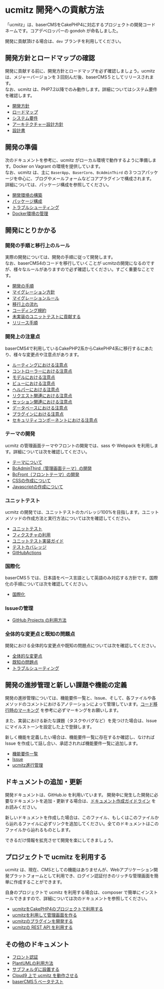 # ucmitz 開発への貢献方法

「ucmitz」は、baserCMSをCakePHP4に対応するプロジェクトの開発コードネームです。コアデベロッパーの gondoh が命名しました。  

開発に貢献頂ける場合は、`dev` ブランチを利用してください。

## 開発方針とロードマップの確認

開発に貢献する前に、開発方針とロードマップを必ず確認しましょう。ucmitz は、メジャーバージョンを３回刻んだ後、baserCMS５としてリリースされます。  
なお、ucmitz は、PHP7.2以降でのみ動作します。詳細についてはシステム要件を確認します。
- [開発方針](https://docs.google.com/document/d/1QAmScc65CwMyn8QuwWKE9q_8HnSKcW9oefI9RrHoUYY/edit)
- [ロードマップ](https://docs.google.com/spreadsheets/d/1TZ71-O_9KiQM9xAB_a_jnSFVrH2dsyKowMLkyGLcI9g/edit#gid=2131306554)
- [システム要件](./basic/system)
- [アーキテクチャー設計方針](./basic/architecture_design_policy)
- [設計書](./specification/index)

## 開発の準備

次のドキュメントを参考に、ucmitz がローカル環境で動作するように準備します。Docker on Vagrant の環境を提供しています。  
なお、ucmitz は、主に `BaserApp`、`BaserCore`、`BcAdminThird` の３つコアパッケージを中心に、ブログやメールフォームなどコアプラグインで構成されます。
詳細については、パッケージ構成を参照してください。

- [開発環境の構築](./preparation/environment)
- [パッケージ構成](./basic/package)
- [トラブルシューティング](./etc/troubleshooting)
- [Docker環境の管理](./etc/docker)

## 開発にとりかかる
### 開発の手順と移行上のルール

実際の開発については、開発の手順に従って開発します。  
なお、baserCMS4のコードを移行していくことが ucmitzの開発になるのですが、様々なルールがありますので必ず確認してください。すごく重要なことです。
- [開発の手順](./regulation/procedure)
- [マイグレーション方針](./regulation/migration_policy)
- [マイグレーションルール](./regulation/migration_rule)
- [移行上の流れ](./development/migration/migration_flow)
- [コーディング規約](./regulation/coding_rule)
- [未実装のユニットテストに貢献する](./test/unimplemented_unittest)
- [リリース手順](./regulation/release)

### 開発上の注意点
baserCMS4で利用しているCakePHP2系からCakePHP4系に移行するにあたり、様々な変更点や注意点があります。

- [ルーティングにおける注意点](./development/migration/routing)
- [コントローラーにおける注意点](./development/migration/controller)
- [モデルにおける注意点](./development/migration/model)
- [ビューにおける注意点](./development/migration/view)
- [ヘルパーにおける注意点](./development/migration/helper)
- [リクエスト関連における注意点](./development/migration/request)
- [セッション関連における注意点](./development/migration/session)
- [データベースにおける注意点](./development/migration/database)
- [プラグインにおける注意点](./development/migration/database)
- [セキュリティコンポーネントにおける注意点](./development/migration/security)

### テーマの開発
ucmitz の管理画面テーマやフロントの開発では、sass や Webpack を利用します。詳細については次を確認してください。

- [テーマについて](./development/frontend/theme)
- [BcAdminThird（管理画面テーマ）の開発](./development/frontend/bc-admin-third)
- [BcFront（フロントテーマ）の開発](./development/frontend/bc-front)
- [CSSの作成について](./development/frontend/css)
- [Javascriptの作成について](./development/frontend/javascript)

### ユニットテスト
ucmitz の開発では、ユニットテストのカバレッジ100%を目指します。ユニットメソッドの作成方法と実行方法については次を確認してください。

- [ユニットテスト](./test/unittest)
- [フィクスチャの利用](./test/fixture)
- [ユニットテスト実装ガイド](./test/unittest_guide)
- [テストカバレッジ](./test/coverage)
- [GitHubActions](./test/github_actions)

### 国際化
baserCMS５では、日本語をベース言語として英語のみ対応する方針です。国際化の手順については次を確認してください。

- [国際化](./i18n/index)

### Issueの管理
- [GitHub Projects の利用方法](./etc/github_projects)

### 全体的な変更点と既知の問題点
開発における全体的な変更点や既知の問題点については次を確認してください。

- [全体的な変更点](./development/changed)
- [既知の問題点](./development/problem)
- [トラブルシューティング](./etc/troubleshooting)

## 開発の進捗管理と新しい課題や機能の定義
開発の進捗管理については、機能要件一覧と、Issue、そして、各ファイルや各メソッドのコメントにおけるアノテーションによって管理しています。[コード移行時のマーキング](./regulation/migration_rule#コード移行時のマーキング) を参考に必ずマーキングをお願いします。  

また、実装における新たな課題（タスクやバグなど）を見つけた場合は、Issue にマイルストーンを設定した上で登録します。  

新しく機能を定義したい場合は、機能要件一覧に存在するか確認し、なければ Issue を作成して話し合い、承認されれば機能要件一覧に追加します。

- [機能要件一覧](https://docs.google.com/spreadsheets/d/1YT5PuZQdDNU0wrZdqYbh74KuLSw1SIt4_EKwPWOfDKA/edit#gid=0) 
- [Issue](https://github.com/baserproject/ucmitz/issues)
- [ucmitz進行管理](https://docs.google.com/spreadsheets/d/1EGxMk-dy8WIg2NmgOKsS_fBXqDB6oJky9M0mB7TADEk/edit#gid=938641024)

## ドキュメントの追加・更新
開発ドキュメントは、GitHub.io を利用いています。
開発中に発生した開発に必要なドキュメントを追加・更新する場合は、[ドキュメント作成ガイドライン](./gudeline) をお読みください。

新しいドキュメントを作成した場合は、このファイル、もしくはこのファイルから辿れるファイルに必ずリンクを追加してください。全てのドキュメントはこのファイルから辿れるものとします。  

できるだけ情報を拡充させて開発を楽にしてきましょう。

## プロジェクトで ucmitz を利用する
ucmitz は、現在、CMSとしての機能はありませんが、Webアプリケーション開発プラットフォームとして利用でき、ログイン認証付きのリッチな管理画面を簡単に作成することができます。

自身のプロジェクトで ucmitz を利用する場合は、composer で簡単にインストールできますので、詳細については次のドキュメントを参照してください。

- [ucmitzをCakePHP4のプロジェクトで利用する](https://github.com/baserproject/ucmitz/wiki/ucmitz%E3%82%92CakePHP4%E3%81%AE%E3%83%97%E3%83%AD%E3%82%B8%E3%82%A7%E3%82%AF%E3%83%88%E3%81%A7%E5%88%A9%E7%94%A8%E3%81%99%E3%82%8B)
- [ucmitzを利用して管理画面を作る](https://github.com/baserproject/ucmitz/wiki/ucmitz%E3%82%92%E5%88%A9%E7%94%A8%E3%81%97%E3%81%A6%E7%AE%A1%E7%90%86%E7%94%BB%E9%9D%A2%E3%82%92%E4%BD%9C%E3%82%8B)
- [ucmitzのプラグインを開発する](https://github.com/baserproject/ucmitz/wiki/ucmitz%E3%81%AE%E3%83%97%E3%83%A9%E3%82%B0%E3%82%A4%E3%83%B3%E3%82%92%E9%96%8B%E7%99%BA%E3%81%99%E3%82%8B)
- [ucmitzの REST API を利用する](https://github.com/baserproject/ucmitz/wiki/ucmitz%E3%81%AE-REST-API-%E3%82%92%E5%88%A9%E7%94%A8%E3%81%99%E3%82%8B)

## その他のドキュメント
- [フロント認証](./etc/front_auth)
- [PlantUMLの利用方法](./etc/plant_uml)
- [サブフォルダに設置する](./etc/subfolder)
- [Cloud9 上で ucmitz を動作させる](./etc/cloud9)
- [baserCMS５ベータテスト](./beta_test)

